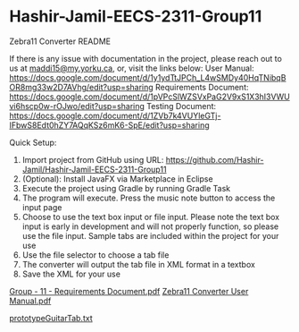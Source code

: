 # Hashir-Jamil-EECS-2311-Group11

Zebra11 Converter README

If there is any issue with documentation in the project, please reach out to us at maddi15@my.yorku.ca, or, visit the links below:
User Manual: https://docs.google.com/document/d/1y1ydTtJPCh_L4wSMDy40HqTNibqBOR8mg33w2D7AVhg/edit?usp=sharing
Requirements Document: https://docs.google.com/document/d/1pVPcSlWZSVxPaG2V9xS1X3hI3VWUvi6hscp0w-rOJwo/edit?usp=sharing
Testing Document: https://docs.google.com/document/d/1ZVb7k4VUYleGTj-IFbwS8Edt0hZY7AQqKSz6mK6-SpE/edit?usp=sharing

Quick Setup:

1. Import project from GitHub using URL: https://github.com/Hashir-Jamil/Hashir-Jamil-EECS-2311-Group11 
2. (Optional): Install JavaFX via Marketplace in Eclipse
3. Execute the project using Gradle by running Gradle Task
4. The program will execute. Press the music note button to access the input page
5. Choose to use the text box input or file input. Please note the text box input is early in development and will not properly function, so please use the file input. Sample tabs are included within the project for your use
6. Use the file selector to choose a tab file
7. The converter will output the tab file in XML format in a textbox
8. Save the XML for your use
 
 [Group - 11 - Requirements Document.pdf](https://github.com/Hartley-Madison-215062417/Hashir-Jamil-EECS-2311-Group11/files/6073460/Group.-.11.-.Requirements.Document.pdf)
 [Zebra11 Converter User Manual.pdf](https://github.com/Hartley-Madison-215062417/Hashir-Jamil-EECS-2311-Group11/files/6073459/Zebra11.Converter.User.Manual.pdf)

[prototypeGuitarTab.txt](https://github.com/Hartley-Madison-215062417/Hashir-Jamil-EECS-2311-Group11/files/6073463/prototypeGuitarTab.txt)



